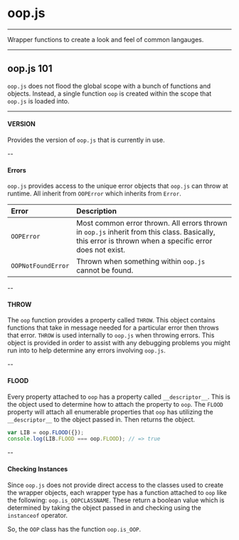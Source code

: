 # oop.js

----

Wrapper functions to create a look and feel of common langauges.

----

## oop.js 101

`oop.js` does not flood the global scope with a bunch of functions and objects. Instead, a single function `oop` is
created within the scope that `oop.js` is loaded into.

---

#### VERSION

Provides the version of `oop.js` that is currently in use.

--

#### Errors

`oop.js` provides access to the unique error objects that `oop.js` can throw at runtime. All inherit from `OOPError` which 
inherits from `Error`.

| Error | Description |
| :------------ |:--------------- |
| `OOPError` | Most common error thrown. All errors thrown in `oop.js` inherit from this class. Basically, this error is thrown when a specific error does not exist. | 
| `OOPNotFoundError` | Thrown when something within `oop.js` cannot be found. |

--

#### THROW

The `oop` function provides a property called `THROW`. This object contains functions 
that take in message needed for a particular error then throws that error. `THROW` is used internally to
`oop.js` when throwing errors. This object is provided in order to assist with any debugging problems
you might run into to help determine any errors involving `oop.js`.

--

#### FLOOD

Every property attached to `oop` has a property called `__descriptor__`. This is the object used to determine how to attach
the property to `oop`. The `FLOOD` property will attach all enumerable properties that `oop` has utilizing the
`__descriptor__` to the object passed in. Then returns the object.

```javascript
var LIB = oop.FLOOD({});
console.log(LIB.FLOOD === oop.FLOOD); // => true
```

--

#### Checking Instances

Since `oop.js` does not provide direct access to the classes used to create the wrapper objects, each wrapper type
has a function attached to `oop` like the following: `oop.is_OOPCLASSNAME`. These return a boolean value
which is determined by taking the object passed in and checking using the `instanceof` operator.

So, the `OOP` class has the function `oop.is_OOP`.
